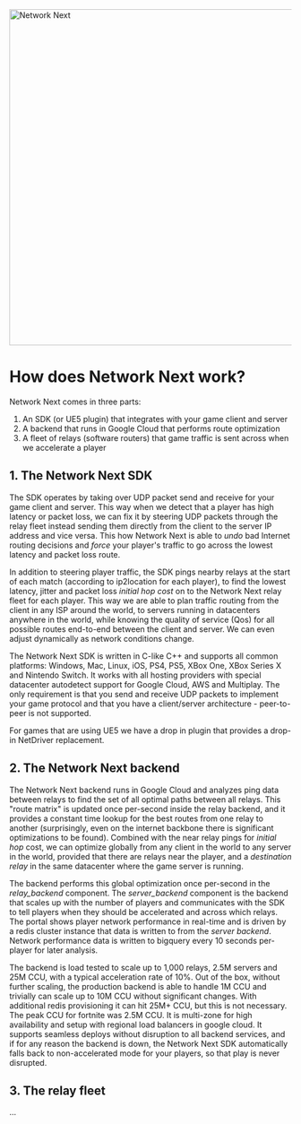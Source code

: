 <img src="https://static.wixstatic.com/media/799fd4_0512b6edaeea4017a35613b4c0e9fc0b~mv2.jpg/v1/fill/w_1200,h_140,al_c,q_80,usm_0.66_1.00_0.01/networknext_logo_colour_black_RGB_tightc.jpg" alt="Network Next" width="600"/>

<br>

# How does Network Next work?

Network Next comes in three parts:

1. An SDK (or UE5 plugin) that integrates with your game client and server
2. A backend that runs in Google Cloud that performs route optimization
3. A fleet of relays (software routers) that game traffic is sent across when we accelerate a player

## 1. The Network Next SDK

The SDK operates by taking over UDP packet send and receive for your game client and server. This way when we detect that a player has high latency or packet loss, we can fix it by steering UDP packets through the relay fleet instead sending them directly from the client to the server IP address and vice versa. This how Network Next is able to _undo_ bad Internet routing decisions and *force* your player's traffic to go across the lowest latency and packet loss route.

In addition to steering player traffic, the SDK pings nearby relays at the start of each match (according to ip2location for each player), to find the lowest latency, jitter and packet loss _initial hop cost_ on to the Network Next relay fleet for each player. This way we are able to plan traffic routing from the client in any ISP around the world, to servers running in datacenters anywhere in the world, while knowing the quality of service (Qos) for all possible routes end-to-end between the client and server. We can even adjust dynamically as network conditions change.

The Network Next SDK is written in C-like C++ and supports all common platforms: Windows, Mac, Linux, iOS, PS4, PS5, XBox One, XBox Series X and Nintendo Switch. It works with all hosting providers with special datacenter autodetect support for Google Cloud, AWS and Multiplay. The only requirement is that you send and receive UDP packets to implement your game protocol and that you have a client/server architecture - peer-to-peer is not supported.

For games that are using UE5 we have a drop in plugin that provides a drop-in NetDriver replacement.

## 2. The Network Next backend

The Network Next backend runs in Google Cloud and analyzes ping data between relays to find the set of all optimal paths between all relays. This "route matrix" is updated once per-second inside the relay backend, and it provides a constant time lookup for the best routes from one relay to another (surprisingly, even on the internet backbone there is significant optimizations to be found). Combined with the near relay pings for _initial hop_ cost, we can optimize globally from any client in the world to any server in the world, provided that there are relays near the player, and a _destination relay_ in the same datacenter where the game server is running.

The backend performs this global optimization once per-second in the _relay_backend_ component. The _server_backend_ component is the backend that scales up with the number of players and communicates with the SDK to tell players when they should be accelerated and across which relays. The portal shows player network performance in real-time and is driven by a redis cluster instance that data is written to from the _server backend_. Network performance data is written to bigquery every 10 seconds per-player for later analysis.

The backend is load tested to scale up to 1,000 relays, 2.5M servers and 25M CCU, with a typical acceleration rate of 10%. Out of the box, without further scaling, the production backend is able to handle 1M CCU and trivially can scale up to 10M CCU without significant changes. With additional redis provisioning it can hit 25M+ CCU, but this is not necessary. The peak CCU for fortnite was 2.5M CCU. It is multi-zone for high availability and setup with regional load balancers in google cloud. It supports seamless deploys without disruption to all backend services, and if for any reason the backend is down, the Network Next SDK automatically falls back to non-accelerated mode for your players, so that play is never disrupted.

## 3. The relay fleet

...
